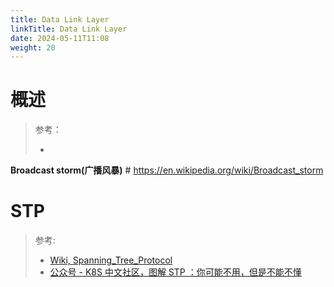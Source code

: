 ```yaml
---
title: Data Link Layer
linkTitle: Data Link Layer
date: 2024-05-11T11:08
weight: 20
---
```


# 概述

> 参考：
>
> -

**Broadcast storm(广播风暴)** # https://en.wikipedia.org/wiki/Broadcast_storm

# STP

> 参考:
>
> - [Wiki, Spanning_Tree_Protocol](https://en.wikipedia.org/wiki/Spanning_Tree_Protocol)
> - [公众号 - K8S 中文社区，图解 STP ：你可能不用，但是不能不懂](https://mp.weixin.qq.com/s/B0jPblDHbCRdRbUlwVIICw)

